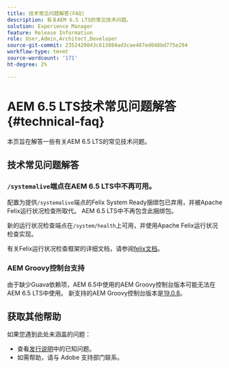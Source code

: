 ```yaml
---
title: 技术常见问题解答(FAQ)
description: 有关AEM 6.5 LTS的常见技术问题。
solution: Experience Manager
feature: Release Information
role: User,Admin,Architect,Developer
source-git-commit: 2352420843c613884ad3cae487ed048bd775e294
workflow-type: tm+mt
source-wordcount: '171'
ht-degree: 2%

---
```


# AEM 6.5 LTS技术常见问题解答 {#technical-faq}

本页旨在解答一些有关AEM 6.5 LTS的常见技术问题。

## 技术常见问题解答

### `/systemalive`端点在AEM 6.5 LTS中不再可用。

配置为提供`/systemalive`端点的Felix System Ready捆绑包已弃用，并被Apache Felix运行状况检查所取代。 AEM 6.5 LTS中不再包含此捆绑包。

新的运行状况检查端点在`/system/health`上可用，并使用Apache Felix运行状况检查实现。

有关Felix运行状况检查框架的详细文档，请参阅[felix文档](https://github.com/apache/felix-dev/blob/master/healthcheck/README.md)。

### AEM Groovy控制台支持

由于缺少Guava依赖项，AEM 6.5中使用的AEM Groovy控制台版本可能无法在AEM 6.5 LTS中使用。 新支持的AEM Groovy控制台版本是[19.0.8](https://mvnrepository.com/artifact/be.orbinson.aem/aem-groovy-console/19.0.8)。

## 获取其他帮助

如果您遇到此处未涵盖的问题：
* 查看[发行说明](/help/release-notes/release-notes.md)中的已知问题。
* 如需帮助，请与 Adobe 支持部门联系。
